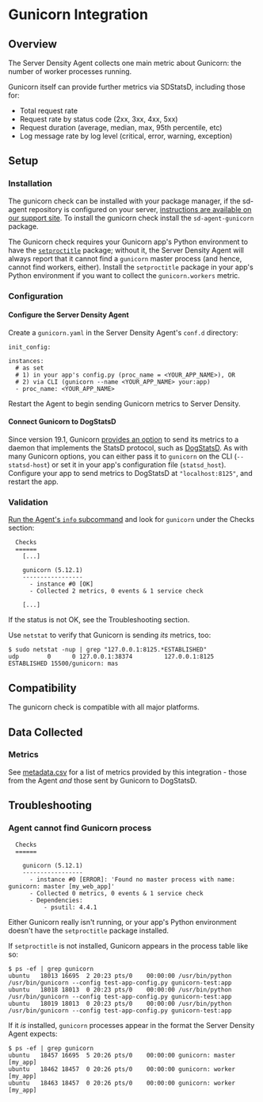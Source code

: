 # Gunicorn Integration

## Overview

The Server Density Agent collects one main metric about Gunicorn: the number of worker processes running.

Gunicorn itself can provide further metrics via SDStatsD, including those for:

* Total request rate
* Request rate by status code (2xx, 3xx, 4xx, 5xx)
* Request duration (average, median, max, 95th percentile, etc)
* Log message rate by log level (critical, error, warning, exception)

## Setup
### Installation

The gunicorn check can be installed with your package manager, if the sd-agent repository is configured on your server, [instructions are available on our support site](https://support.serverdensity.com/hc/en-us/search?query=gunicorn). To install the gunicorn check install the `sd-agent-gunicorn` package.

The Gunicorn check requires your Gunicorn app's Python environment to have the [`setproctitle`](https://pypi.python.org/pypi/setproctitle) package; without it, the Server Density Agent will always report that it cannot find a `gunicorn` master process (and hence, cannot find workers, either). Install the `setproctitle` package in your app's Python environment if you want to collect the `gunicorn.workers` metric.

### Configuration
#### Configure the Server Density Agent

Create a `gunicorn.yaml` in the Server Density Agent's `conf.d` directory:

```
init_config:

instances:
  # as set
  # 1) in your app's config.py (proc_name = <YOUR_APP_NAME>), OR
  # 2) via CLI (gunicorn --name <YOUR_APP_NAME> your:app)
  - proc_name: <YOUR_APP_NAME>
```

Restart the Agent to begin sending Gunicorn metrics to Server Density.

#### Connect Gunicorn to DogStatsD

Since version 19.1, Gunicorn [provides an option](http://docs.gunicorn.org/en/stable/settings.html#statsd-host) to send its metrics to a daemon that implements the StatsD protocol, such as [DogStatsD](https://docs.datadoghq.com/guides/dogstatsd). As with many Gunicorn options, you can either pass it to `gunicorn` on the CLI (`--statsd-host`) or set it in your app's configuration file (`statsd_host`). Configure your app to send metrics to DogStatsD at `"localhost:8125"`, and restart the app.

### Validation

[Run the Agent's `info` subcommand](https://docs.datadoghq.com/agent/faq/agent-status-and-information/) and look for `gunicorn` under the Checks section:

```
  Checks
  ======
    [...]

    gunicorn (5.12.1)
    -----------------
      - instance #0 [OK]
      - Collected 2 metrics, 0 events & 1 service check

    [...]
```

If the status is not OK, see the Troubleshooting section.

Use `netstat` to verify that Gunicorn is sending _its_ metrics, too:

```
$ sudo netstat -nup | grep "127.0.0.1:8125.*ESTABLISHED"
udp        0      0 127.0.0.1:38374         127.0.0.1:8125          ESTABLISHED 15500/gunicorn: mas
```

## Compatibility

The gunicorn check is compatible with all major platforms.

## Data Collected
### Metrics

See [metadata.csv](metadata.csv) for a list of metrics provided by this integration - those from the Agent _and_ those sent by Gunicorn to DogStatsD.

## Troubleshooting
### Agent cannot find Gunicorn process
```
  Checks
  ======

    gunicorn (5.12.1)
    -----------------
      - instance #0 [ERROR]: 'Found no master process with name: gunicorn: master [my_web_app]'
      - Collected 0 metrics, 0 events & 1 service check
      - Dependencies:
          - psutil: 4.4.1
```

Either Gunicorn really isn't running, or your app's Python environment doesn't have the `setproctitle` package installed.

If `setproctitle` is not installed, Gunicorn appears in the process table like so:

```
$ ps -ef | grep gunicorn
ubuntu   18013 16695  2 20:23 pts/0    00:00:00 /usr/bin/python /usr/bin/gunicorn --config test-app-config.py gunicorn-test:app
ubuntu   18018 18013  0 20:23 pts/0    00:00:00 /usr/bin/python /usr/bin/gunicorn --config test-app-config.py gunicorn-test:app
ubuntu   18019 18013  0 20:23 pts/0    00:00:00 /usr/bin/python /usr/bin/gunicorn --config test-app-config.py gunicorn-test:app
```

If it _is_ installed, `gunicorn` processes appear in the format the Server Density Agent expects:

```
$ ps -ef | grep gunicorn
ubuntu   18457 16695  5 20:26 pts/0    00:00:00 gunicorn: master [my_app]
ubuntu   18462 18457  0 20:26 pts/0    00:00:00 gunicorn: worker [my_app]
ubuntu   18463 18457  0 20:26 pts/0    00:00:00 gunicorn: worker [my_app]
```

